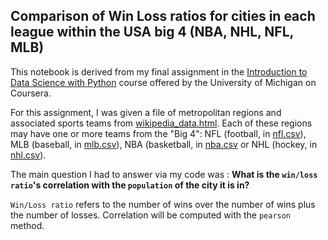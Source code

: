 ## Comparison of Win Loss ratios for cities in each league within the USA big 4 (NBA, NHL, NFL, MLB)

This notebook is derived from my final assignment in the [Introduction to Data Science with Python]() course offered by the University of Michigan on Coursera.

For this assignment, I was given a file of metropolitan regions and associated sports teams from [wikipedia_data.html](wikipedia_data.html). Each of these regions may have one or more teams from the "Big 4": NFL (football, in [nfl.csv](nfl.csv)), MLB (baseball, in [mlb.csv](mlb.csv)), NBA (basketball, in [nba.csv](nba.csv) or NHL (hockey, in [nhl.csv](nhl.csv)).

The main question I had to answer via my code was : **What is the `win/loss ratio`'s correlation with the `population` of the city it is in?**

`Win/Loss ratio` refers to the number of wins over the number of wins plus the number of losses. 
Correlation will be computed with the `pearson` method.
